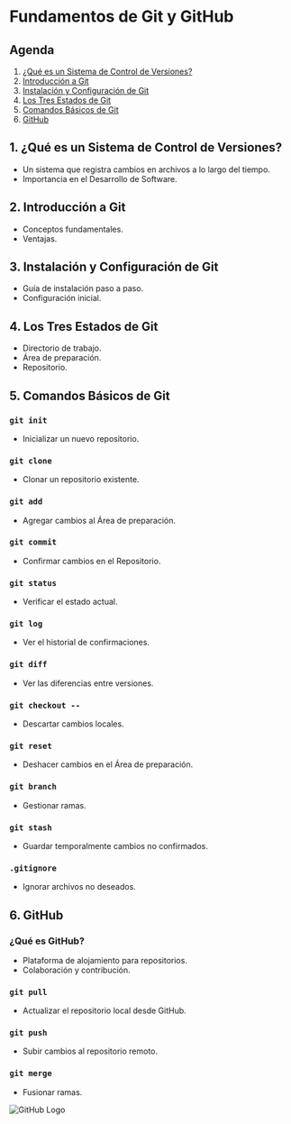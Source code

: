 # Fundamentos de Git y GitHub

## Agenda

1. [¿Qué es un Sistema de Control de Versiones?](#1-qué-es-un-sistema-de-control-de-versiones)
2. [Introducción a Git](#2-introducción-a-git)
3. [Instalación y Configuración de Git](#3-instalación-y-configuración-de-git)
4. [Los Tres Estados de Git](#4-los-tres-estados-de-git)
5. [Comandos Básicos de Git](#5-comandos-básicos-de-git)
6. [GitHub](#6-github)

## 1. ¿Qué es un Sistema de Control de Versiones?

- Un sistema que registra cambios en archivos a lo largo del tiempo.
- Importancia en el Desarrollo de Software.

## 2. Introducción a Git

- Conceptos fundamentales.
- Ventajas.

## 3. Instalación y Configuración de Git

- Guía de instalación paso a paso.
- Configuración inicial.

## 4. Los Tres Estados de Git

- Directorio de trabajo.
- Área de preparación.
- Repositorio.

## 5. Comandos Básicos de Git

### `git init`

- Inicializar un nuevo repositorio.

### `git clone`

- Clonar un repositorio existente.

### `git add`

- Agregar cambios al Área de preparación.

### `git commit`

- Confirmar cambios en el Repositorio.

### `git status`

- Verificar el estado actual.

### `git log`

- Ver el historial de confirmaciones.

### `git diff`

- Ver las diferencias entre versiones.

### `git checkout --`

- Descartar cambios locales.

### `git reset`

- Deshacer cambios en el Área de preparación.

### `git branch`

- Gestionar ramas.

### `git stash`

- Guardar temporalmente cambios no confirmados.

### `.gitignore`

- Ignorar archivos no deseados.

## 6. GitHub

### ¿Qué es GitHub?

- Plataforma de alojamiento para repositorios.
- Colaboración y contribución.

### `git pull`

- Actualizar el repositorio local desde GitHub.

### `git push`

- Subir cambios al repositorio remoto.

### `git merge`

- Fusionar ramas.

![GitHub Logo](url-de-la-imagen)
